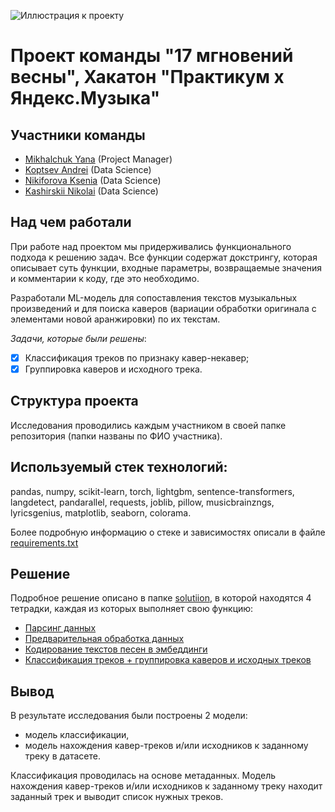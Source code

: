![Иллюстрация к проекту](https://yielding-character-d3f.notion.site/image/https%3A%2F%2Fprod-files-secure.s3.us-west-2.amazonaws.com%2F2baaeed3-17c9-4763-bd41-59890c1e9406%2F78607ed7-bcb2-484b-92eb-0630853cb3c4%2F2023-10-20_09.47.37.jpg?table=block&id=ccfa20ce-dc10-4ef5-9e37-e73aa09dfc3f&spaceId=2baaeed3-17c9-4763-bd41-59890c1e9406&width=2000&userId=&cache=v2)

# Проект команды "17 мгновений весны", Хакатон "Практикум x Яндекс.Музыка"

## Участники команды
- [Mikhalchuk Yana](https://github.com/YanaMikhalchuk) (Project Manager)
- [Koptsev Andrei](https://github.com/AVKopt) (Data Science)
- [Nikiforova Ksenia](https://github.com/nikiforovaks) (Data Science)
- [Kashirskii Nikolai](https://github.com/Learningsome) (Data Science)

## Над чем работали
При работе над проектом мы придерживались функционального подхода к решению задач. Все функции содержат докстрингу, которая описывает суть функции, входные параметры, возвращаемые значения и комментарии к коду, где это необходимо.

Разработали ML-модель для сопоставления текстов музыкальных произведений и для поиска каверов (вариации обработки оригинала с элементами новой аранжировки) по их текстам.  

*Задачи, которые были решены*:
- [x] Классификация треков по признаку кавер-некавер; 
- [x] Группировка каверов и исходного трека.

## Структура проекта
Исследования проводились каждым участником в своей папке репозитория (папки названы по ФИО участника).

## Используемый стек технологий:
pandas, numpy, scikit-learn, torch, lightgbm, sentence-transformers, langdetect, pandarallel, requests, joblib, pillow, musicbrainzngs, lyricsgenius, matplotlib, seaborn, colorama.

Более подробную информацию о стеке и зависимостях описали в файле [requirements.txt](https://github.com/Learningsome/hackaton-yandex-music/blob/main/requirements.txt)

## Решение 
Подробное решение описано в папке [solutiion](https://github.com/Learningsome/hackaton-yandex-music/tree/main/solution), в которой находятся 4 тетрадки, каждая из которых выполняет свою функцию:
- [Парсинг данных](https://github.com/Learningsome/hackaton-yandex-music/blob/main/solution/01-text-parsing.ipynb)
- [Предварительная обработка данных](https://github.com/Learningsome/hackaton-yandex-music/blob/main/solution/02-data-preprocessing.ipynb)
- [Кодирование текстов песен в эмбеддинги](https://github.com/Learningsome/hackaton-yandex-music/blob/main/solution/03-text-encoding.ipynb)
- [Классификация треков + группировка каверов и исходных треков](https://github.com/Learningsome/hackaton-yandex-music/blob/main/solution/04-tracks-classification-and-grouping.ipynb)


## Вывод
В результате исследования были построены 2 модели:

- модель классификации,
- модель нахождения кавер-треков и/или исходников к заданному треку в датасете.

Классификация проводилась на основе метаданных. 
Модель нахождения кавер-треков и/или исходников к заданному треку находит заданный трек и выводит список нужных треков.


